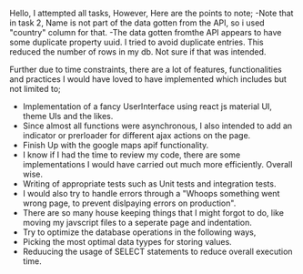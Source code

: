 Hello,
I attempted all tasks,
However, Here are the points to note;
-Note that in task 2, Name is not part of the data gotten from the API, so i used "country" column for  that.
-The data gotten fromthe API appears to have some duplicate property uuid. I tried to avoid duplicate entries. This reduced the number of rows in my db. Not sure if that was intended.

Further due to time constraints, there are a lot of features, functionalities and practices I would have loved to have implemented which includes but not limited to;
- Implementation of a fancy UserInterface using react js material UI, theme UIs and the likes.
- Since almost all functions were asynchronous, I also intended to add an indicator or prerloader for different ajax actions on the page.
- Finish Up with the google maps apif functionality.
- I know if I had the time to review my code, there are some implementations I would have carried out much more efficiently. Overall wise.
- Writing of appropriate tests such as Unit tests and integration tests. 
- I would also try to handle errors through a "Whoops something went wrong page, to prevent dislpaying errors on production".
- There are so many house keeping things that I might forgot to do, like moving my javscript files to a seperate page and indentation.
- Try to optimize the database operations in the following ways,
- Picking the most optimal data tyypes for storing values.
- Reduucing the usage of SELECT statements to reduce overall execution time.
   
